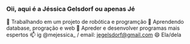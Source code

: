 ### Oii, aqui é a Jéssica Gelsdorf ou apenas Jé

 🔭 Trabalhando em um projeto de robótica e programção
 🌱 Aprendendo database, progração e web
 🤔 Apreder e desenvolver programas mais espertos 
 📫 ig @mejessica_ / email: jegelsdorf@gmail.com
 😄 Ela/dela
